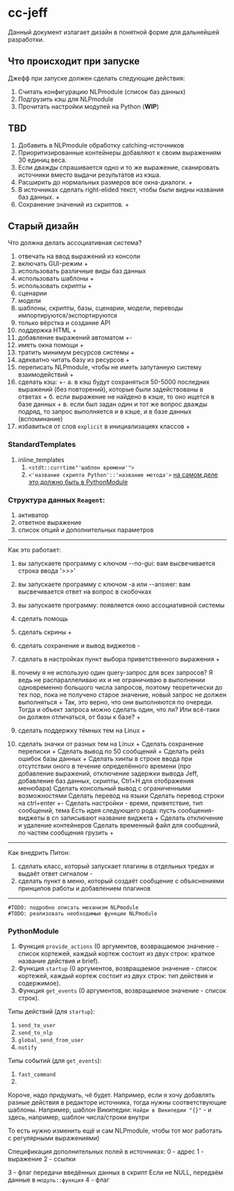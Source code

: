 # cc-jeff

Данный документ излагает дизайн в понятной форме для дальнейшей разработки.

## Что происходит при запуске

Джефф при запуске должен сделать следующие действия:

1. Считать конфигурацию NLPmodule (список баз данных)
2. Подгрузить кэш для NLPmodule
3. Прочитать настройки модулей на Python (**WIP**)

## TBD

1. Добавить в NLPmodule обработку catching-источников
2. Приоритизированные контейнеры добавляют к своим выражениям 30 единиц веса.
3. Если дважды спрашивается одно и то же выражение, сканировать источники вместо выдачи результатов из кэша.
4. Расширить до нормальных размеров все окна-диалоги. +
5. В источниках сделать right-elided текст, чтобы были видны названия баз данных. +
6. Сохранение значений из скриптов. +

## Старый дизайн

Что должна делать ассоциативная система?

1. отвечать на ввод выражений из консоли
2. включать GUI-режим +
3. использовать различные виды баз данных
4. использовать шаблоны +
5. использовать скрипты +
6. сценарии
7. модели
8. шаблоны, скрипты, базы, сценарии, модели, переводы импортируются/экспортируются
9. только вёрстка и создание API
10. поддержка HTML +
11. добавление выражений автоматом +-
12. иметь окна помощи +
13. тратить минимум ресурсов системы +
14. адекватно читать базу из ресурсов +
15. переписать NLPmodule, чтобы не иметь запутанную систему взаимодействий +
16. сделать кэш: +-
    а. в кэш будут сохраняться 50-5000 последних выражений (без повторений), которые были задействованы в ответах +
    б. если выражение не найдено в кэше, то оно ищется в базе данных +
    в. если был задан один и тот же вопрос дважды подряд, то запрос выполняется и в кэше, и в базе данных (вспоминание)
17. избавиться от слов `explicit` в инициализациях классов +

### StandardTemplates
1. inline_templates
    1. `<stdt::currtime"'шаблон времени'">`
    2. `<'название скрипта Python'::'название метода'>` [на самом деле это должно быть в PythonModule]()
    
### Структура данных `Reagent`:
1. активатор
2. ответное выражение
3. список опций и дополнительных параметров
------------------------

Как это работает:
1. вы запускаете программу с ключом --no-gui: вам высвечивается строка ввода '>>>'
2. вы запускаете программу с ключом -a или --answer: вам высвечивается ответ на вопрос в скобочках
3. вы запускаете программу: появляется окно ассоциативной системы

1. сделать помощь
2. сделать скрины +
3. сделать сохранение и вывод виджетов -
4. сделать в настройках пункт выбора приветственного выражения +
11. почему я не использую один query-запрос для всех запросов? Я ведь не распараллеливаю их и не ограничиваю в выполнении одновременно большого числа запросов, поэтому теоретически до тех пор, пока не получено старое значение, новый запрос не должен выполняться +
    Так, это верно, что они выполняются по очереди. Тогда и объект запроса можно сделать один, что ли? Или всё-таки он должен отличаться, от базы к базе? +
12. сделать поддержку тёмных тем на Linux +
13. сделать значки от разных тем на Linux +
Сделать сохранение переписки +
Сделать вывод по 50 сообщений +
Сделать рейз ошибок базы данных +
Сделать хинты в строке ввода при отсутствии оного в течение определённого времени (про добавление выражений, отключение задержки вывода Jeff, добавление баз данных, скрипты, Ctrl+H для отображения менюбара)
Сделать консольный вывод с ограниченными возможностями
Сделать перевод на языки
Сделать перевод строки на ctrl+enter +-
Сделать настройки - время, приветствие, тип сообщений, тема
Есть идея следующего рода: пусть сообщения-виджеты в cn записывают название виджета +
Сделать отключение и удаление контейнеров
Сделать временный файл для сообщений, по частям сообщения грузить +

________________________

Как внедрить Питон:

1. сделать класс, который запускает плагины в отдельных тредах и выдаёт ответ сигналом -
2. сделать пункт в меню, который создаёт сообщение с объяснениями принципов работы и добавлением плагинов

------------------------

`#TODO: подробно описать механизм NLPmodule`  
`#TODO: реализовать необходимые функции NLPmodule`

### PythonModule

1. Функция `provide_actions` (0 аргументов, возвращаемое значение - список кортежей, каждый кортеж состоит из двух строк: краткое название действия и brief).
2. Функция `startup` (0 аргументов, возвращаемое значение - список кортежей, каждый кортеж состоит из двух строк: тип действия и содержимое).
3. Функция `get_events` (0 аргументов, возвращаемое значение - список строк).

Типы действий (для `startup`):
1. `send_to_user`
2. `send_to_nlp`
3. `global_send_from_user`
4. `notify`

Типы событий (для `get_events`):
1. `fast_command`
2. 

Короче, надо придумать, чё будет.
Например, если я хочу добавлять разные действия в редакторе источника, тогда нужны соответствующие шаблоны.
Например, шаблон Википедии:
`Найди в Википедии "{}"` - и здесь, например, шаблон числа/строки внутри

То есть нужно изменить ещё и сам NLPmodule, чтобы тот мог работать с регулярными выражениями)

Спецификация дополнительных полей в источниках:
0 - адрес
1 - выражение
2 - ссылки

3 - флаг передачи введённых данных в скрипт
    Если не NULL, передаём данные в `модуль::функция`
4 - флаг 

